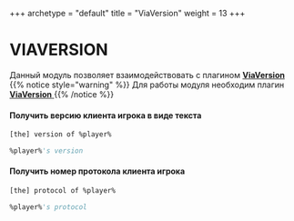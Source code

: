 +++
archetype = "default"
title = "ViaVersion"
weight = 13
+++
# VIAVERSION

Данный модуль позволяет взаимодействовать с плагином [**ViaVersion** <i class="fas fa-link"></i>](https://github.com/ViaVersion/ViaVersion)
{{% notice style="warning" %}}
Для работы модуля необходим плагин [**ViaVersion** <i class="fas fa-link"></i>](https://github.com/ViaVersion/ViaVersion)
{{% /notice %}}

#### Получить версию клиента игрока в виде текста
```vb
[the] version of %player%
```
```vb
%player%'s version
```
#### Получить номер протокола клиента игрока
```vb
[the] protocol of %player%        
```
```vb
%player%'s protocol
```